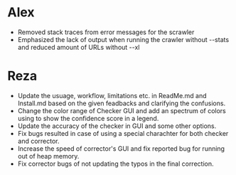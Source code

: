 # Alex
- Removed stack traces from error messages for the scrawler
- Emphasized the lack of output when running the crawler without --stats and reduced amount of URLs without --xl

# Reza
- Update the usuage, workflow, limitations etc. in ReadMe.md and Install.md based on the given feadbacks and clarifying the confusions.
- Change the color range of Checker GUI and add an spectrum of colors using to show the confidence score in a legend.
- Update the accuracy of the checker in GUI and some other options.
- Fix bugs resulted in case of using a special charachter for both checker and corrector.
- Increase the speed of corrector's GUI and fix reported bug for running out of heap memory.
- Fix corrector bugs of not updating the typos in the final correction.
